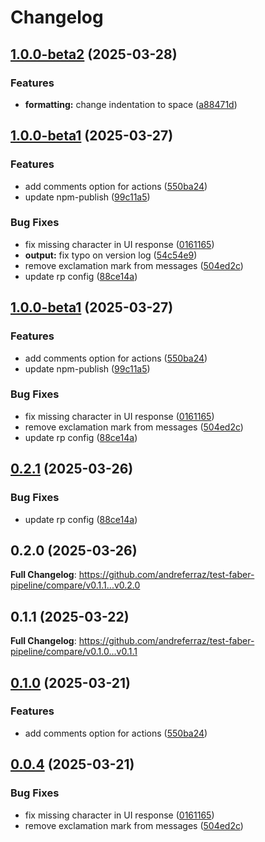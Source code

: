 # Changelog

## [1.0.0-beta2](https://github.com/andreferraz/test-faber-pipeline/compare/v1.0.0-beta1...v1.0.0-beta2) (2025-03-28)


### Features

* **formatting:** change indentation to space ([a88471d](https://github.com/andreferraz/test-faber-pipeline/commit/a88471db2ea1aa4133f0de6099e41570607ae293))

## [1.0.0-beta1](https://github.com/andreferraz/test-faber-pipeline/compare/v1.0.0-beta0...v1.0.0-beta1) (2025-03-27)


### Features

* add comments option for actions ([550ba24](https://github.com/andreferraz/test-faber-pipeline/commit/550ba24b5375172c7fa5b0cc322e24b75e9220f4))
* update npm-publish ([99c11a5](https://github.com/andreferraz/test-faber-pipeline/commit/99c11a5aa371f945648545cbd1dff9a9aa81cfdc))


### Bug Fixes

* fix missing character in UI response ([0161165](https://github.com/andreferraz/test-faber-pipeline/commit/016116564e8ca40094f37ee4e4a1d9917885e068))
* **output:** fix typo on version log ([54c54e9](https://github.com/andreferraz/test-faber-pipeline/commit/54c54e9892dcfd2940ef835d69c8bc8400fba631))
* remove exclamation mark from messages ([504ed2c](https://github.com/andreferraz/test-faber-pipeline/commit/504ed2c65230832eabeea17a97246336fb2e31bb))
* update rp config ([88ce14a](https://github.com/andreferraz/test-faber-pipeline/commit/88ce14a72fe1de35fda818532c621ac584259c5d))

## [1.0.0-beta1](https://github.com/andreferraz/test-faber-pipeline/compare/v1.0.0-beta0...v1.0.0-beta1) (2025-03-27)


### Features

* add comments option for actions ([550ba24](https://github.com/andreferraz/test-faber-pipeline/commit/550ba24b5375172c7fa5b0cc322e24b75e9220f4))
* update npm-publish ([99c11a5](https://github.com/andreferraz/test-faber-pipeline/commit/99c11a5aa371f945648545cbd1dff9a9aa81cfdc))


### Bug Fixes

* fix missing character in UI response ([0161165](https://github.com/andreferraz/test-faber-pipeline/commit/016116564e8ca40094f37ee4e4a1d9917885e068))
* remove exclamation mark from messages ([504ed2c](https://github.com/andreferraz/test-faber-pipeline/commit/504ed2c65230832eabeea17a97246336fb2e31bb))
* update rp config ([88ce14a](https://github.com/andreferraz/test-faber-pipeline/commit/88ce14a72fe1de35fda818532c621ac584259c5d))

## [0.2.1](https://github.com/andreferraz/test-faber-pipeline/compare/v0.2.0...v0.2.1) (2025-03-26)


### Bug Fixes

* update rp config ([88ce14a](https://github.com/andreferraz/test-faber-pipeline/commit/88ce14a72fe1de35fda818532c621ac584259c5d))

## 0.2.0 (2025-03-26)

**Full Changelog**: https://github.com/andreferraz/test-faber-pipeline/compare/v0.1.1...v0.2.0

## 0.1.1 (2025-03-22)

**Full Changelog**: https://github.com/andreferraz/test-faber-pipeline/compare/v0.1.0...v0.1.1

## [0.1.0](https://github.com/andreferraz/test-faber-pipeline/compare/v0.0.4...v0.1.0) (2025-03-21)


### Features

* add comments option for actions ([550ba24](https://github.com/andreferraz/test-faber-pipeline/commit/550ba24b5375172c7fa5b0cc322e24b75e9220f4))

## [0.0.4](https://github.com/andreferraz/test-faber-pipeline/compare/v0.0.3...v0.0.4) (2025-03-21)


### Bug Fixes

* fix missing character in UI response ([0161165](https://github.com/andreferraz/test-faber-pipeline/commit/016116564e8ca40094f37ee4e4a1d9917885e068))
* remove exclamation mark from messages ([504ed2c](https://github.com/andreferraz/test-faber-pipeline/commit/504ed2c65230832eabeea17a97246336fb2e31bb))
